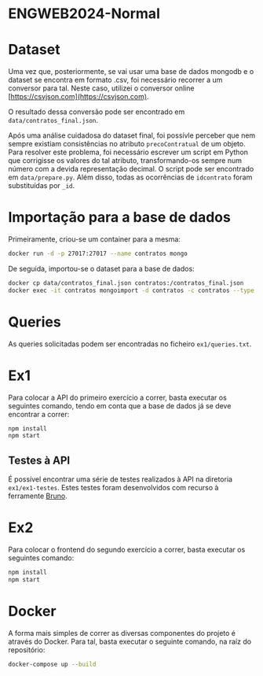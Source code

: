 # ENGWEB2024-Normal

# Dataset

Uma vez que, posteriormente, se vai usar uma base de dados mongodb e o dataset se encontra em formato .csv, foi necessário recorrer a um conversor para tal. Neste caso, utilizei o conversor online [https://csvjson.com](https://csvjson.com).

O resultado dessa conversão pode ser encontrado em `data/contratos_final.json`.

Após uma análise cuidadosa do dataset final, foi possívle perceber que nem sempre existiam consistências no atributo `precoContratual` de um objeto. Para resolver este problema, foi necessário escrever um script em Python que corrigisse os valores do tal atributo, transformando-os sempre num número com a devida representação decimal. O script pode ser encontrado em `data/prepare.py`. Além disso, todas as ocorrências de `idcontrato` foram substituídas por `_id`.

# Importação para a base de dados

Primeiramente, criou-se um container para a mesma:
```bash
docker run -d -p 27017:27017 --name contratos mongo
```

De seguida, importou-se o dataset para a base de dados:
```bash
docker cp data/contratos_final.json contratos:/contratos_final.json
docker exec -it contratos mongoimport -d contratos -c contratos --type json --file contratos_final.json --jsonArray
```

# Queries

As queries solicitadas podem ser encontradas no ficheiro `ex1/queries.txt`.

# Ex1

Para colocar a API do primeiro exercício a correr, basta executar os seguintes comando, tendo em conta que a base de dados já se deve encontrar a correr:
```bash
npm install
npm start
```

## Testes à API

É possível encontrar uma série de testes realizados à API na diretoria `ex1/ex1-testes`. Estes testes foram desenvolvidos com recurso à ferramente [Bruno](https://www.usebruno.com).

# Ex2

Para colocar o frontend do segundo exercício a correr, basta executar os seguintes comando:
```bash
npm install
npm start
```

# Docker

A forma mais simples de correr as diversas componentes do projeto é através do Docker. Para tal, basta executar o seguinte comando, na raíz do repositório:
```bash
docker-compose up --build
```
